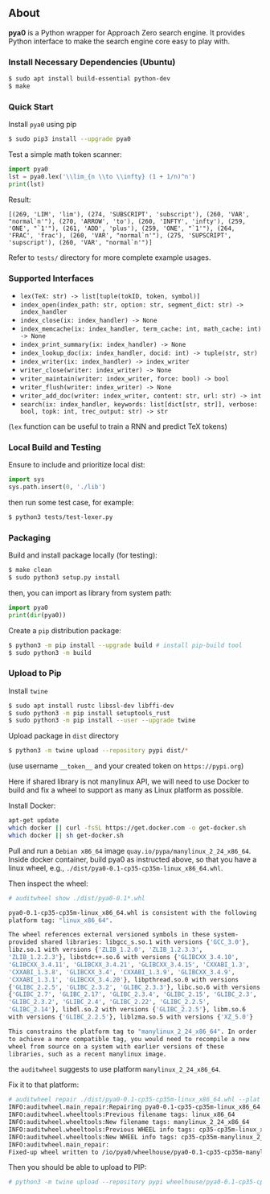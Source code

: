 ## About
**pya0** is a Python wrapper for Approach Zero search engine.
It provides Python interface to make the search engine core easy to play with.

### Install Necessary Dependencies (Ubuntu)
```sh
$ sudo apt install build-essential python-dev
$ make
```

### Quick Start
Install `pya0` using pip
```sh
$ sudo pip3 install --upgrade pya0
```

Test a simple math token scanner:
```py
import pya0
lst = pya0.lex('\\lim_{n \\to \\infty} (1 + 1/n)^n')
print(lst)
```
Result:
```
[(269, 'LIM', 'lim'), (274, 'SUBSCRIPT', 'subscript'), (260, 'VAR', "normal`n'"), (270, 'ARROW', 'to'), (260, 'INFTY', 'infty'), (259, 'ONE', "`1'"), (261, 'ADD', 'plus'), (259, 'ONE', "`1'"), (264, 'FRAC', 'frac'), (260, 'VAR', "normal`n'"), (275, 'SUPSCRIPT', 'supscript'), (260, 'VAR', "normal`n'")]
```

Refer to `tests/` directory for more complete example usages.

### Supported Interfaces
* `lex(TeX: str) -> list[tuple(tokID, token, symbol)]`
* `index_open(index_path: str, option: str, segment_dict: str) -> index_handler`
* `index_close(ix: index_handler) -> None`
* `index_memcache(ix: index_handler, term_cache: int, math_cache: int) -> None`
* `index_print_summary(ix: index_handler) -> None`
* `index_lookup_doc(ix: index_handler, docid: int) -> tuple(str, str)`
* `index_writer(ix: index_handler) -> index_writer`
* `writer_close(writer: index_writer) -> None`
* `writer_maintain(writer: index_writer, force: bool) -> bool`
* `writer_flush(writer: index_writer) -> None`
* `writer_add_doc(writer: index_writer, content: str, url: str) -> int`
* `search(ix: index_handler, keywords: list[dict[str, str]], verbose: bool, topk: int, trec_output: str) -> str`

(`lex` function can be useful to train a RNN and predict TeX tokens)

### Local Build and Testing
Ensure to include and prioritize local dist:
```py
import sys
sys.path.insert(0, './lib')
```
then run some test case, for example:
```sh
$ python3 tests/test-lexer.py
```

### Packaging
Build and install package locally (for testing):
```sh
$ make clean
$ sudo python3 setup.py install
```
then, you can import as library from system path:
```py
import pya0
print(dir(pya0))
```

Create a `pip` distribution package:
```sh
$ python3 -m pip install --upgrade build # install pip-build tool
$ sudo python3 -m build
```

### Upload to Pip
Install `twine`
```sh
$ sudo apt install rustc libssl-dev libffi-dev
$ sudo python3 -m pip install setuptools_rust
$ sudo python3 -m pip install --user --upgrade twine
```

Upload package in `dist` directory
```sh
$ python3 -m twine upload --repository pypi dist/*
```
(use username `__token__` and your created token on `https://pypi.org`)

Here if shared library is not manylinux API, we will need to use Docker to build and fix a wheel to support as many as Linux platform as possible.

Install Docker:
```sh
apt-get update
which docker || curl -fsSL https://get.docker.com -o get-docker.sh
which docker || sh get-docker.sh
```

Pull and run a `Debian x86_64` image `quay.io/pypa/manylinux_2_24_x86_64`.
Inside docker container, build pya0 as instructed above, so that you have a linux wheel, e.g., `./dist/pya0-0.1-cp35-cp35m-linux_x86_64.whl`.

Then inspect the wheel:
```sh
# auditwheel show ./dist/pya0-0.1*.whl

pya0-0.1-cp35-cp35m-linux_x86_64.whl is consistent with the following
platform tag: "linux_x86_64".

The wheel references external versioned symbols in these system-
provided shared libraries: libgcc_s.so.1 with versions {'GCC_3.0'},
libz.so.1 with versions {'ZLIB_1.2.0', 'ZLIB_1.2.3.3',
'ZLIB_1.2.2.3'}, libstdc++.so.6 with versions {'GLIBCXX_3.4.10',
'GLIBCXX_3.4.11', 'GLIBCXX_3.4.21', 'GLIBCXX_3.4.15', 'CXXABI_1.3',
'CXXABI_1.3.8', 'GLIBCXX_3.4', 'CXXABI_1.3.9', 'GLIBCXX_3.4.9',
'CXXABI_1.3.1', 'GLIBCXX_3.4.20'}, libpthread.so.0 with versions
{'GLIBC_2.2.5', 'GLIBC_2.3.2', 'GLIBC_2.3.3'}, libc.so.6 with versions
{'GLIBC_2.7', 'GLIBC_2.17', 'GLIBC_2.3.4', 'GLIBC_2.15', 'GLIBC_2.3',
'GLIBC_2.3.2', 'GLIBC_2.4', 'GLIBC_2.22', 'GLIBC_2.2.5',
'GLIBC_2.14'}, libdl.so.2 with versions {'GLIBC_2.2.5'}, libm.so.6
with versions {'GLIBC_2.2.5'}, liblzma.so.5 with versions {'XZ_5.0'}

This constrains the platform tag to "manylinux_2_24_x86_64". In order
to achieve a more compatible tag, you would need to recompile a new
wheel from source on a system with earlier versions of these
libraries, such as a recent manylinux image.
```
the `auditwheel` suggests to use platform `manylinux_2_24_x86_64`.

Fix it to that platform:
```sh
# auditwheel repair ./dist/pya0-0.1-cp35-cp35m-linux_x86_64.whl --plat manylinux_2_24_x86_64 -w ./wheelhouse
INFO:auditwheel.main_repair:Repairing pya0-0.1-cp35-cp35m-linux_x86_64.whl
INFO:auditwheel.wheeltools:Previous filename tags: linux_x86_64
INFO:auditwheel.wheeltools:New filename tags: manylinux_2_24_x86_64
INFO:auditwheel.wheeltools:Previous WHEEL info tags: cp35-cp35m-linux_x86_64
INFO:auditwheel.wheeltools:New WHEEL info tags: cp35-cp35m-manylinux_2_24_x86_64
INFO:auditwheel.main_repair:
Fixed-up wheel written to /io/pya0/wheelhouse/pya0-0.1-cp35-cp35m-manylinux_2_24_x86_64.whl
```

Then you should be able to upload to PIP:
```sh
# python3 -m twine upload --repository pypi wheelhouse/pya0-0.1-cp35-cp35m-manylinux_2_24_x86_64.whl
```
